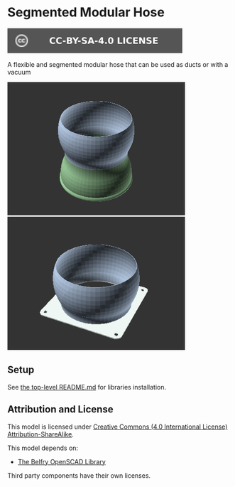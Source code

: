 # Segmented Modular Hose

[![CC-BY-SA-4.0 license][license-badge]][license]

A flexible and segmented modular hose that can be used as ducts or with a vacuum

![Segment model render](images/readme/segment.png)
![120mm fan connector model render](images/readme/120mm-fan-connector.png)

## Setup

See [the top-level README.md](/README.md) for libraries installation.

## Attribution and License

This model is licensed under [Creative Commons (4.0 International License) Attribution-ShareAlike][license].

This model depends on:

* [The Belfry OpenSCAD Library][bosl]

Third party components have their own licenses.


[bosl]: https://github.com/revarbat/BOSL
[license]: http://creativecommons.org/licenses/by-sa/4.0/
[license-badge]: /_static/license-badge-cc-by-sa-4.0.svg

